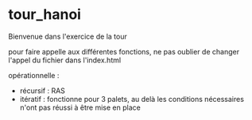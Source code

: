 # tour_hanoi

Bienvenue dans l'exercice de la tour 

pour faire appelle aux différentes fonctions, ne pas oublier de changer l'appel du fichier dans l'index.html

opérationnelle : 
- récursif : RAS  
- itératif : fonctionne pour 3 palets, au delà les conditions nécessaires n'ont pas réussi à être mise en place